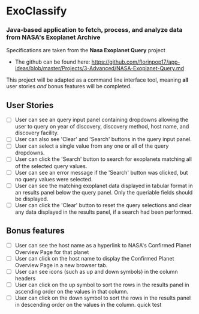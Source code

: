 # ExoClassify

### Java-based application to fetch, process, and analyze data from NASA's Exoplanet Archive

Specifications are taken from the **Nasa Exoplanet Query** project

- The github can be found
  here: https://github.com/florinpop17/app-ideas/blob/master/Projects/3-Advanced/NASA-Exoplanet-Query.md

This project will be adapted as a command line interface tool, meaning **all** user stories *and* bonus features will be
completed.

## User Stories

-   [ ] User can see an query input panel containing dropdowns allowing the
    user to query on year of discovery, discovery method, host name, and discovery
    facility.
-   [ ] User can also see 'Clear' and 'Search' buttons in the query input panel.
-   [ ] User can select a single value from any one or all of the query
    dropdowns.
-   [ ] User can click the 'Search' button to search for exoplanets matching
    all of the selected query values.
-   [ ] User can see an error message if the 'Search' button was clicked, but
    no query values were selected.
-   [ ] User can see the matching exoplanet data displayed in tabular format
    in an results panel below the query panel. Only the queriable fields should
    be displayed.
-   [ ] User can click the 'Clear' button to reset the query selections and
    clear any data displayed in the results panel, if a search had been performed.

## Bonus features

-   [ ] User can see the host name as a hyperlink to NASA's Confirmed Planet
    Overview Page for that planet
-   [ ] User can click on the host name to display the Confirmed Planet Overview
    Page in a new browser tab.
-   [ ] User can see icons (such as up and down symbols) in the column headers
-   [ ] User can click on the up symbol to sort the rows in the results panel
    in ascending order on the values in that column.
-   [ ] User can click on the down symbol to sort the rows in the results panel
    in descending order on the values in the column.
    quick test